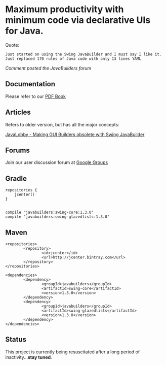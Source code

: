 Maximum productivity with minimum code via declarative UIs for Java.
====================================================================

Quote:

    Just started on using the Swing JavaBuilder and I must say I like it.
    Just replaced 170 rules of Java code with only 13 lines YAML

*Comment posted the JavaBuilders forum*

Documentation
-------------

Please refer to our [PDF Book](https://github.com/jacek99/javabuilders/raw/master/Swing%20JavaBuilder.pdf)

Articles
--------

Refers to older version, but has all the major concepts:

[JavaLobby - Making GUI Builders obsolete with Swing JavaBuilder](http://java.dzone.com/articles/making-gui-builders-obsolete)


Forums
------

Join our user discussion forum at [Google Groups](https://groups.google.com/forum/#!forum/javabuilders)

Gradle
------

    repositories {
        jcenter()
    }


    compile "javabuilders:swing-core:1.3.0"
    compile "javabuilders:swing-glazedlists:1.3.0"


Maven
-----

    <repositories>
            <repository>
                    <id>jcenter</id>
                    <url>http://jcenter.bintray.com</url>
            </repository>
    </repositories>

    <dependencies>
            <dependency>
                    <groupId>javabuilders</groupId>
                    <artifactId>swing-core</artifactId>
                    <version>1.3.0</version>
            </dependency>
            <dependency>
                    <groupId>javabuilders</groupId>
                    <artifactId>swing-glazedlists</artifactId>
                    <version>1.3.0</version>
            </dependency>
    </dependencies>

Status
------

This project is currently being resuscitated after a long period
of inactivity...**stay tuned**.
